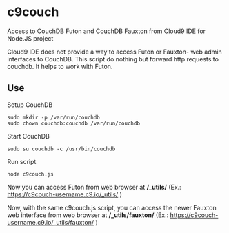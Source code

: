 # c9couch
Access to CouchDB Futon and CouchDB Fauxton from Cloud9 IDE for Node.JS project

Cloud9 IDE does not provide a way to access Futon or Fauxton- web admin interfaces to CouchDB. This script do nothing but forward http requests to couchdb. It helps to work with Futon.

## Use

Setup CouchDB

    sudo mkdir -p /var/run/couchdb
    sudo chown couchdb:couchdb /var/run/couchdb 

Start CouchDB
    
    sudo su couchdb -c /usr/bin/couchdb

Run script

    node c9couch.js
    
Now you can access Futon from web browser at **/_utils/** (Ex.: https://c9couch-username.c9.io/_utils/ )

Now, with the same c9couch.js script, you can access the newer Fauxton web interface from web browser at **/_utils/fauxton/**
(Ex.: https://c9couch-username.c9.io/_utils/fauxton/ )
